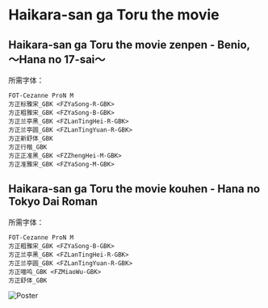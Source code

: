 # Haikara-san ga Toru the movie

## Haikara-san ga Toru the movie zenpen - Benio, ～Hana no 17-sai～

所需字体：
```
FOT-Cezanne ProN M
方正标雅宋_GBK <FZYaSong-R-GBK>
方正粗雅宋_GBK <FZYaSong-B-GBK>
方正兰亭黑_GBK <FZLanTingHei-R-GBK>
方正兰亭圆_GBK <FZLanTingYuan-R-GBK>
方正新舒体_GBK
方正行楷_GBK
方正正准黑_GBK <FZZhengHei-M-GBK>
方正准雅宋_GBK <FZYaSong-M-GBK>
```

## Haikara-san ga Toru the movie kouhen - Hana no Tokyo Dai Roman

所需字体：
```
FOT-Cezanne ProN M
方正粗雅宋_GBK <FZYaSong-B-GBK>
方正兰亭黑_GBK <FZLanTingHei-R-GBK>
方正兰亭圆_GBK <FZLanTingYuan-R-GBK>
方正喵呜_GBK <FZMiaoWu-GBK>
方正舒体_GBK
```

![Poster](http://nekomoe.pages.dev/images/others/haikara-san.jpg)